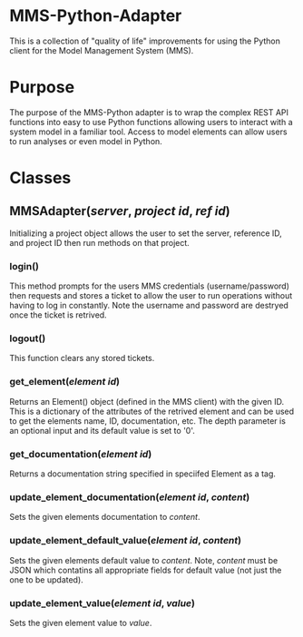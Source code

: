 # MMS-Python-Adapter

This is a collection of "quality of life" improvements for using the Python client for 
the Model Management System (MMS).

# Purpose

The purpose of the MMS-Python adapter is to wrap the complex REST API functions into easy to use
Python functions allowing users to interact with a system model in a familiar tool. Access to model 
elements can allow users to run analyses or even model in Python.

# Classes
## MMSAdapter(_server_, _project id_, _ref id_)
Initializing a project object allows the user to set the server, reference ID, and project ID
then run methods on that project.

### login()
This method prompts for the users MMS credentials (username/password) then requests and stores a 
ticket to allow the user to run operations without having to log in constantly. Note the username 
and password are destryed once the ticket is retrived.

### logout()
This function clears any stored tickets.


### get_element(_element id_)
Returns an Element() object (defined in the MMS client) with the given ID. This is a dictionary
of the attributes of the retrived element and can be used to get the elements name, ID, 
documentation, etc. The depth parameter is an optional input and its default value is set to '0'. 

### get_documentation(_element id_)
Returns a documentation string specified in speciifed Element as a tag.

### update_element_documentation(_element id_, _content_)
Sets the given elements documentation to _content_.

### update_element_default_value(_element id_, _content_)
Sets the given elements default value to _content_. Note, _content_ must be JSON which contatins all appropriate fields for 
default value (not just the one to be updated).

### update_element_value(_element id_, _value_)
Sets the given element value to _value_.
